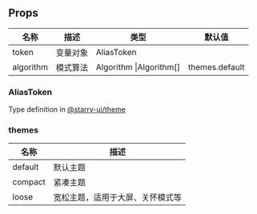 ## Props

| 名称      | 描述     | 类型                    | 默认值         |
| --------- | -------- | ----------------------- | -------------- |
| token     | 变量对象 | AliasToken              |                |
| algorithm | 模式算法 | Algorithm \|Algorithm[] | themes.default |

### AliasToken

Type definition in [@starry-ui/theme](https://github.com/gouflv/starry-ui/tree/main/packages/theme/src/interface)

### themes

| 名称    | 描述                             |
| ------- | -------------------------------- |
| default | 默认主题                         |
| compact | 紧凑主题                         |
| loose   | 宽松主题，适用于大屏、关怀模式等 |
